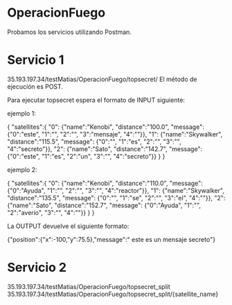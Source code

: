 # OperacionFuego

Probamos los servicios utilizando Postman.

# Servicio 1 
35.193.197.34/testMatias/OperacionFuego/topsecret/
El método de ejecución es POST.

Para ejecutar topsecret espera el formato de INPUT siguiente:

ejemplo 1:

{
    "satellites":{
                    "0": {"name":"Kenobi", "distance":"100.0", "message": {"0":"este", "1":"", "2":"", "3":"mensaje", "4":""}},
                    "1": {"name":"Skywalker", "distance":"115.5", "message": {"0":"", "1":"es", "2":"", "3":"", "4":"secreto"}},
                    "2": {"name":"Sato", "distance":"142.7", "message": {"0":"este", "1":"es", "2":"un", "3":"", "4":"secreto"}}
                 }
}

ejemplo 2:

{
  "satellites":{
                  "0": {"name":"Kenobi", "distance":"110.0", "message": {"0":"Ayuda", "1":"", "2":"", "3":"", "4":"reactor"}},
                  "1": {"name":"Skywalker", "distance":"135.5", "message": {"0":"", "1":"se", "2":"", "3":"el", "4":""}},
                  "2": {"name":"Sato", "distance":"152.7", "message": {"0":"Ayuda", "1":"", "2":"averio", "3":"", "4":""}}
               }
  }

La OUTPUT devuelve el siguiente formato:

{"position":{"x":-100,"y":75.5},"message":" este es un mensaje secreto"}


# Servicio 2
35.193.197.34/testMatias/OperacionFuego/topsecret_split
35.193.197.34/testMatias/OperacionFuego/topsecret_split/{satellite_name}
